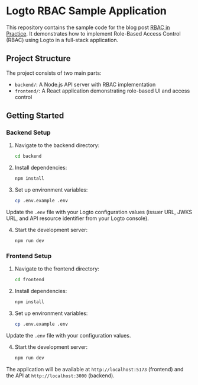 # Logto RBAC Sample Application

This repository contains the sample code for the blog post [RBAC in Practice](https://blog.logto.io/rbac-in-practice). It demonstrates how to implement Role-Based Access Control (RBAC) using Logto in a full-stack application.

## Project Structure

The project consists of two main parts:
- `backend/`: A Node.js API server with RBAC implementation
- `frontend/`: A React application demonstrating role-based UI and access control

## Getting Started

### Backend Setup

1. Navigate to the backend directory:
   ```bash
   cd backend
   ```

2. Install dependencies:
   ```bash
   npm install
   ```

3. Set up environment variables:
   ```bash
   cp .env.example .env
   ```
  Update the `.env` file with your Logto configuration values (issuer URL, JWKS URL, and API resource identifier from your Logto console).

4. Start the development server:
   ```bash
   npm run dev
   ```

### Frontend Setup

1. Navigate to the frontend directory:
   ```bash
   cd frontend
   ```

2. Install dependencies:
   ```bash
   npm install
   ```

3. Set up environment variables:
   ```bash
   cp .env.example .env
   ```
  Update the `.env` file with your configuration values.

4. Start the development server:
   ```bash
   npm run dev
   ```

The application will be available at `http://localhost:5173` (frontend) and the API at `http://localhost:3000` (backend).
